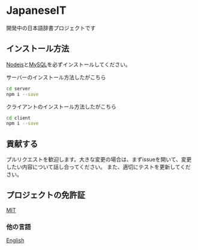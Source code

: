 # JapaneseIT

開発中の日本語辞書プロジェクトです

## インストール方法

[Nodejs](https://nodejs.org)と[MySQL](https://www.mysql.com)を必ずインストールしてください。

サーバーのインストール方法したがこちら
```bash
cd server
npm i --save
```
クライアントのインストール方法したがこちら
```bash
cd client
npm i --save
```

## 貢献する
プルリクエストを歓迎します。大きな変更の場合は、まずissueを開いて、変更したい内容について話し合ってください。
また、適切にテストを更新してください。

## プロジェクトの免許証
[MIT](https://choosealicense.com/licenses/mit/)

### 他の言語
[English](https://github.com/InsiderJanggo/japaneseit/blob/main/README.md)
